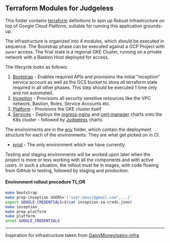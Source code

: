## Terraform Modules for Judgeless

This folder contains [terraform](https://terraform.io) definitions to spin up Robust Infrastructure on top of Google Cloud Platform, suitable for running this application grounds-up.

The infrastructure is organized into 4 modules, which should be executed in sequence. The Bootstrap phase can be executed against a GCP Project with `owner` access. The final state is a regional GKE Cluster, running on a private network with a Bastion Host deployed for access.

The lifecycle looks as follows:

1. [Bootstrap](./modules/bootstrap) - Enables required APIs and provisions the initial "inception" service account as well as the GCS bucket to store all terraform state required in all other phases. This step should be executed 1 time only and not automated.
2. [Inception](./modules/inception) - Provisions all security sensitive resources like the VPC network, Bastion, Roles, Service Accounts etc.
3. [Platform](./modules/platform) - Provisions the GKE cluster itself
4. [Services](./modules/services) - Deploys the [ingress-nginx](https://github.com/kubernetes/ingress-nginx) and [cert-manager](https://cert-manager.io/docs/) charts onto the K8s cluster - followed by [Judgeless](../charts) charts.

The environments are in the [env](./env) folder, which contain the deployment structure for each of the environments. 
They are what get picked on in CI.

- [prod](./env/prod) - The only environment which we have currently

Testing and staging environments will be worked upon later when the project is more or less working with all the components and with active users. 
In such a situation, the rollout must be in stages, with code flowing from GitHub to testing, followed by staging and production.

#### Environment rollout procedure TL;DR

```bash
make bootstrap
make prep-inception USERS='["user:email@gmail.com",...]'
export GOOGLE_CREDENTIALS=$(cat inception-sa-creds.json)
make inception
make prep-platform
make platform
unset GOOGLE_CREDENTIALS
```

---

Inspiration for infrastructure taken from [GaloyMoney/galoy-infra](https://github.com/GaloyMoney/galoy-infra)
